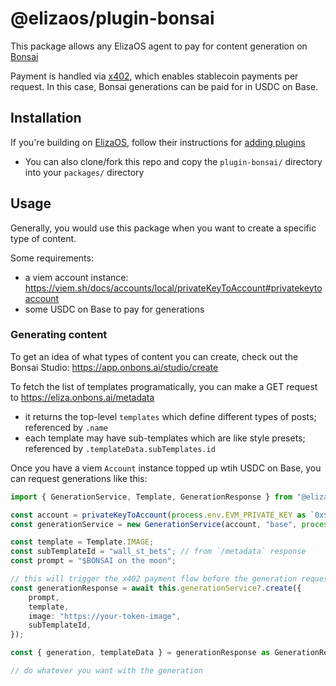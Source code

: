 # @elizaos/plugin-bonsai

This package allows any ElizaOS agent to pay for content generation on [Bonsai](https://onbons.ai)

Payment is handled via [x402](https://x402.org/), which enables stablecoin payments per request. In this case, Bonsai generations can be paid for in USDC on Base.

## Installation
If you're building on [ElizaOS](https://x.com/elizaOS), follow their instructions for [adding plugins](https://eliza.how/packages/clients/eliza-home#3-install-the-plugin)
- You can also clone/fork this repo and copy the `plugin-bonsai/` directory into your `packages/` directory

## Usage
Generally, you would use this package when you want to create a specific type of content.

Some requirements:
- a viem account instance: https://viem.sh/docs/accounts/local/privateKeyToAccount#privatekeytoaccount
- some USDC on Base to pay for generations

### Generating content
To get an idea of what types of content you can create, check out the Bonsai Studio: https://app.onbons.ai/studio/create

To fetch the list of templates programatically, you can make a GET request to https://eliza.onbons.ai/metadata
- it returns the top-level `templates` which define different types of posts; referenced by `.name`
- each template may have sub-templates which are like style presets; referenced by `.templateData.subTemplates.id`


Once you have a viem `Account` instance topped up wtih USDC on Base, you can request generations like this:
```ts
import { GenerationService, Template, GenerationResponse } from "@elizaos/plugin-bonsai";

const account = privateKeyToAccount(process.env.EVM_PRIVATE_KEY as `0x${string}`);
const generationService = new GenerationService(account, "base", process.env.BASE_RPC_URL as string);

const template = Template.IMAGE;
const subTemplateId = "wall_st_bets"; // from `/metadata` response
const prompt = "$BONSAI on the moon";

// this will trigger the x402 payment flow before the generation request is processed
const generationResponse = await this.generationService?.create({
    prompt,
    template,
    image: "https://your-token-image",
    subTemplateId,
});

const { generation, templateData } = generationResponse as GenerationResponse;

// do whatever you want with the generation
```